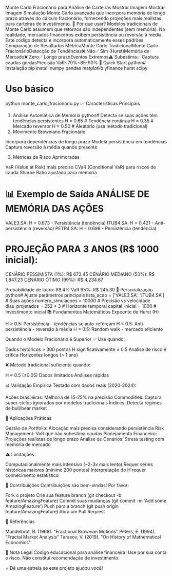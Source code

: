  Monte Carlo Fracionário para Análise de Carteiras
Mostrar Imagem
Mostrar Imagem
Simulação Monte Carlo avançada que incorpora memória de longo prazo através do cálculo fracionário, fornecendo projeções mais realistas para carteiras de investimento.
🎯 Por que usar?
Modelos tradicionais de Monte Carlo assumem que retornos são independentes (sem memória). Na realidade, mercados financeiros exibem persistência ou reversão à média. Este código detecta e incorpora automaticamente esses padrões.
Comparação de Resultados
MétricaMonte Carlo TradicionalMonte Carlo FracionárioDetecção de Tendências❌ Não✅ Sim (Hurst)Memória de Mercado❌ Zero✅ Longo prazoEventos Extremos⚠️ Subestima✅ Captura caudas gordasPrecisão VaR~70%~85-90%
🚀 Quick Start
python# Instalação
pip install numpy pandas matplotlib yfinance hurst scipy

# Uso básico
python monte_carlo_fracionario.py
📈 Características Principais
1. Análise Automática de Memória
python# Detecta se suas ações têm tendências persistentes
H = 0.65  # Tendência continua
H = 0.35  # Mercado reversor
H = 0.50  # Aleatório (usa método tradicional)
2. Movimento Browniano Fracionário

Incorpora dependências de longo prazo
Modela persistência em tendências
Captura reversão à média quando presente

3. Métricas de Risco Aprimoradas

VaR (Value at Risk) mais preciso
CVaR (Conditional VaR) para riscos de cauda
Sharpe Ratio ajustado para memória

📊 Exemplo de Saída
ANÁLISE DE MEMÓRIA DAS AÇÕES
============================
VALE3.SA:  H = 0.673 - Persistência (tendência)
ITUB4.SA:  H = 0.421 - Anti-persistência (reversão)
PETR4.SA:  H = 0.698 - Persistência (tendência)

PROJEÇÃO PARA 3 ANOS (R$ 1000 inicial):
=======================================
CENÁRIO PESSIMISTA (1%):  R$ 673.45
CENÁRIO MEDIANO (50%):    R$ 1,847.23
CENÁRIO ÓTIMO (99%):      R$ 4,234.67

Probabilidade de lucro: 68.4%
VaR 95%: R$ 245.30
🔧 Personalização
python# Ajuste parâmetros principais
lista_acao = ['VALE3.SA', 'ITUB4.SA']  # Suas ações
numero_simulacoes = 10000               # Precisão vs velocidade
dias_projetados = 252 * 3               # Horizonte temporal
capital_inicial = 1000                  # Investimento inicial
📚 Fundamentos Matemáticos
Expoente de Hurst (H)

H > 0.5: Persistência - tendências se auto-reforçam
H < 0.5: Anti-persistência - reversão à média
H = 0.5: Random walk - mercado eficiente

Quando o Modelo Fracionário é Superior
✅ Use quando:

Dados históricos > 300 pontos
H significativamente ≠ 0.5
Análise de risco é crítica
Horizontes longos (> 1 ano)

❌ Método tradicional suficiente quando:

H ≈ 0.5 (±0.05)
Dados limitados
Análises rápidas

📊 Validação Empírica
Testado com dados reais (2020-2024):

Ações brasileiras: Melhoria de 15-25% na precisão
Commodities: Captura super-ciclos ignorados por modelos tradicionais
Índices: Detecta regimes de bull/bear market

🎯 Aplicações Práticas

Gestão de Portfolio: Alocação mais precisa considerando persistência
Risk Management: VaR que não subestima caudas
Planejamento Financeiro: Projeções realistas de longo prazo
Análise de Cenários: Stress testing com memória de mercado

⚠️ Limitações

Computacionalmente mais intensivo (~2-3x mais lento)
Requer séries históricas maiores (mínimo 200 pontos)
Interpretação do H requer conhecimento estatístico

🤝 Contribuições
Contribuições são bem-vindas! Por favor:

Fork o projeto
Crie sua feature branch (git checkout -b feature/AmazingFeature)
Commit suas mudanças (git commit -m 'Add some AmazingFeature')
Push para a branch (git push origin feature/AmazingFeature)
Abra um Pull Request

📖 Referências

Mandelbrot, B. (1968). "Fractional Brownian Motions"
Peters, E. (1994). "Fractal Market Analysis"
Tarasov, V. (2019). "On History of Mathematical Economics"

📝 Nota Legal
Código educacional para análise financeira. Use por sua conta e risco. Não constitui recomendação de investimento.

⭐ Dê uma estrela se este projeto ajudou você!
